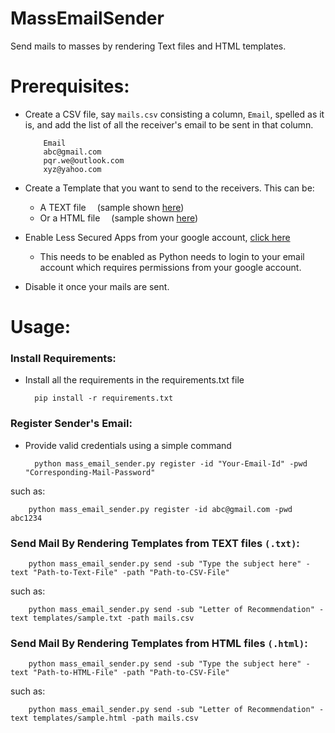 # MassEmailSender

Send mails to masses by rendering Text files and HTML templates.

# Prerequisites:

- Create a CSV file, say `mails.csv` consisting a column, `Email`, spelled as it is, and add the list of all the receiver's email to be sent in
  that column.

          Email
          abc@gmail.com
          pqr.we@outlook.com
          xyz@yahoo.com

- Create a Template that you want to send to the receivers.
  This can be:

  - A TEXT file &emsp;(sample shown [here](templates/sample.txt))
  - Or a HTML file &emsp;(sample shown [here](templates/sample.html))

- Enable Less Secured Apps from your google account, [click here](https://myaccount.google.com/lesssecureapps)
  - This needs to be enabled as Python needs to login to your email account which requires permissions from your google account.
- Disable it once your mails are sent.

# Usage:

### Install Requirements:

- Install all the requirements in the requirements.txt file

        pip install -r requirements.txt

### Register Sender's Email:

- Provide valid credentials using a simple command

        python mass_email_sender.py register -id "Your-Email-Id" -pwd "Corresponding-Mail-Password"

such as:

        python mass_email_sender.py register -id abc@gmail.com -pwd abc1234

### Send Mail By Rendering Templates from TEXT files `(.txt)`:

        python mass_email_sender.py send -sub "Type the subject here" -text "Path-to-Text-File" -path "Path-to-CSV-File"

such as:

        python mass_email_sender.py send -sub "Letter of Recommendation" -text templates/sample.txt -path mails.csv

### Send Mail By Rendering Templates from HTML files `(.html)`:

        python mass_email_sender.py send -sub "Type the subject here" -text "Path-to-HTML-File" -path "Path-to-CSV-File"

such as:

        python mass_email_sender.py send -sub "Letter of Recommendation" -text templates/sample.html -path mails.csv
